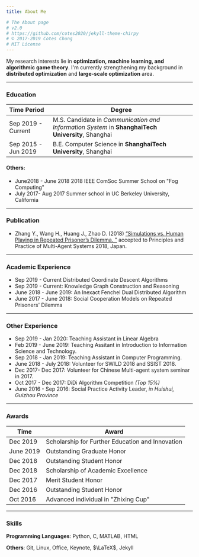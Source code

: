 ```yaml
---
title: About Me

# The About page
# v2.0
# https://github.com/cotes2020/jekyll-theme-chirpy
# © 2017-2019 Cotes Chung
# MIT License
---
```




My research interests lie in **optimization, machine learning, and algorithmic game theory**. I'm currently strengthening my background in **distributed optimization** and **large-scale optimization** area.

------

### Education

| Time Period         | Degree                                   |
| :------------------ | ---------------------------------------- |
| Sep 2019 - Current  | M.S. Candidate in *Communication and Information System* in **ShanghaiTech University**, Shanghai |
| Sep 2015 - Jun 2019 | B.E. Computer Science in **ShanghaiTech University**, Shanghai |

#### Others:

- June2018 - June 2018  2018 IEEE ComSoc Summer School on "Fog Computing" 
- July 2017- Aug 2017  Summer school in UC Berkeley University, California

------

### Publication

- Zhang Y., Wang H., Huang J., Zhao D. (2018) [“Simulations vs. Human Playing in Repeated Prisoner’s Dilemma. ”](https://link.springer.com/chapter/10.1007%2F978-3-030-03098-8_34) accepted to Principles and Practice of Multi-Agent Systems 2018, Japan.

------

### Academic Experience

- Sep 2019 - Current Distributed Coordinate Descent Algorithms
- Sep 2019 - Current: Knowledge Graph Construction and Reasoning
- June 2018 - June 2019: An Inexact Fenchel Dual Distributed Algorithm
- June 2017 - June 2018: Social Cooperation Models on Repeated Prisoners' Dilemma

------

### Other Experience 

- Sep 2019 - Jan 2020: Teaching Assistant in Linear Algebra 
- Feb 2019 - June 2019: Teaching Assitant in Introduction to Information Science and Technology.
- Sep 2018 - Jan 2019: Teaching Assistant in Computer Programming.
- June 2018 - July 2018: Volunteer for SWILD 2018 and SSIST 2018.
- Dec 2017- Dec 2017: Volunteer for Chinese Multi-agent system seminar in 2017.
- Oct 2017 - Dec 2017: DiDi Algorithm Competition *(Top 15%)*
- June 2016 - Sep 2016: Social Practice Activity Leader, *in Huishui, Guizhou Province*

------

### Awards

| Time      | Award                                    |
| --------- | ---------------------------------------- |
| Dec 2019  | Scholarship for Further Education and Innovation |
| June 2019 | Outstanding Graduate Honor               |
| Dec 2018  | Outstanding Student Honor                |
| Dec 2018  | Scholarship of Academic Excellence       |
| Dec 2017  | Merit Student Honor                      |
| Dec 2016  | Outstanding Student Honor                |
| Oct 2016  | Advanced individual in "Zhixing Cup"     |



------

### Skills

**Programming Languages**: 	Python, C, MATLAB, HTML

**Others**: 						Git, Linux, Office, Keynote, $\LaTeX$, Jekyll

